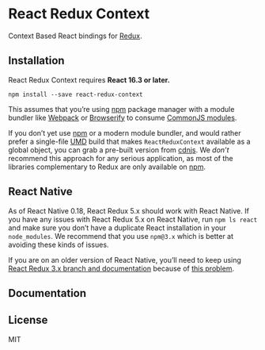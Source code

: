 React Redux Context
=========================

Context Based React bindings for [Redux](https://github.com/reactjs/redux).

## Installation

React Redux Context requires **React 16.3 or later.**

```
npm install --save react-redux-context
```

This assumes that you’re using [npm](http://npmjs.com/) package manager with a module bundler like [Webpack](https://webpack.js.org/) or [Browserify](http://browserify.org/) to consume [CommonJS modules](http://webpack.github.io/docs/commonjs.html).

If you don’t yet use [npm](http://npmjs.com/) or a modern module bundler, and would rather prefer a single-file [UMD](https://github.com/umdjs/umd) build that makes `ReactReduxContext` available as a global object, you can grab a pre-built version from [cdnjs](https://cdnjs.com/libraries/react-redux). We *don’t* recommend this approach for any serious application, as most of the libraries complementary to Redux are only available on [npm](http://npmjs.com/).

## React Native

As of React Native 0.18, React Redux 5.x should work with React Native. If you have any issues with React Redux 5.x on React Native, run `npm ls react` and make sure you don’t have a duplicate React installation in your `node_modules`. We recommend that you use `npm@3.x` which is better at avoiding these kinds of issues.

If you are on an older version of React Native, you’ll need to keep using [React Redux 3.x branch and documentation](https://github.com/reactjs/react-redux/tree/v3.1.0) because of [this problem](https://github.com/facebook/react-native/issues/2985).

## Documentation


## License

MIT
